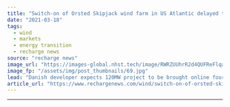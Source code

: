 ```yaml
---
title: "Switch-on of Orsted Skipjack wind farm in US Atlantic delayed to mid-2026"
date: "2021-03-18"
tags: 
  - wind
  - markets
  - energy transition
  - recharge news
source: "recharge news"
image_url: "https://images-global.nhst.tech/image/RWRZUUhrR2d4QUFReFlqaG9RUmNRbG5hS1Q0QThPNFg3RWczR1llcDNoOD0=/nhst/binary/676190fa7ad7a7227eaad1c61998c8ad"
image_fp: "/assets/img/post_thumbnails/69.jpg"
lead: "Danish developer expects 120MW project to be brought online four years later than originally plan due to postponed grid connection decisions"
article_url: "https://www.rechargenews.com/wind/switch-on-of-orsted-skipjack-wind-farm-in-us-atlantic-delayed-to-mid-2026/2-1-983654"
---
```


---
